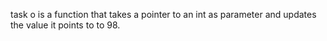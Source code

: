 task o is a function that takes a pointer to an int as parameter and updates the value it points to to 98.

